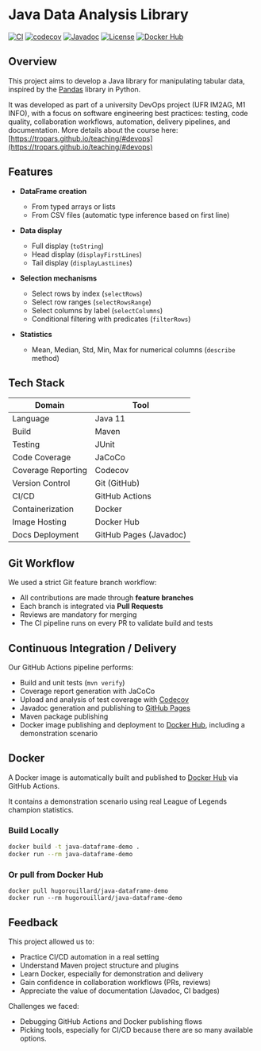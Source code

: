 # Java Data Analysis Library

[![CI](https://github.com/hugorouillard/java-dataframe/actions/workflows/ci.yml/badge.svg)](https://github.com/hugorouillard/java-dataframe/actions/workflows/ci.yml)
[![codecov](https://codecov.io/gh/hugorouillard/java-dataframe/graph/badge.svg?token=LAYFTJTRZQ)](https://codecov.io/gh/hugorouillard/java-dataframe)
[![Javadoc](https://img.shields.io/badge/docs-javadoc-blue)](https://hugorouillard.github.io/java-dataframe/)
[![License](https://img.shields.io/github/license/hugorouillard/java-dataframe)](https://github.com/hugorouillard/java-dataframe/blob/main/LICENSE)
[![Docker Hub](https://img.shields.io/docker/pulls/hugorouillard/java-dataframe-demo?label=Docker%20Hub)](https://hub.docker.com/r/hugorouillard/java-dataframe-demo)


## Overview

This project aims to develop a Java library for manipulating tabular data, inspired by the [Pandas](https://pandas.pydata.org/) library in Python.

It was developed as part of a university DevOps project (UFR IM2AG, M1 INFO), with a focus on software engineering best practices: testing, code quality, collaboration workflows, automation, delivery pipelines, and documentation.
More details about the course here: [https://tropars.github.io/teaching/#devops](https://tropars.github.io/teaching/#devops)

## Features

- **DataFrame creation**
  - From typed arrays or lists
  - From CSV files (automatic type inference based on first line)

- **Data display**
  - Full display (`toString`)
  - Head display (`displayFirstLines`)
  - Tail display (`displayLastLines`)

- **Selection mechanisms**
  - Select rows by index (`selectRows`)
  - Select row ranges (`selectRowsRange`)
  - Select columns by label (`selectColumns`)
  - Conditional filtering with predicates (`filterRows`)

- **Statistics**
  - Mean, Median, Std, Min, Max for numerical columns (`describe` method)

## Tech Stack

| Domain             | Tool                   |
|--------------------|------------------------|
| Language           | Java 11                |
| Build              | Maven                  |
| Testing            | JUnit                  |
| Code Coverage      | JaCoCo                 |
| Coverage Reporting | Codecov                |
| Version Control    | Git (GitHub)           |
| CI/CD              | GitHub Actions         |
| Containerization   | Docker                 |
| Image Hosting      | Docker Hub             |
| Docs Deployment    | GitHub Pages (Javadoc) |

## Git Workflow

We used a strict Git feature branch workflow:
- All contributions are made through **feature branches**
- Each branch is integrated via **Pull Requests**
- Reviews are mandatory for merging
- The CI pipeline runs on every PR to validate build and tests

## Continuous Integration / Delivery

Our GitHub Actions pipeline performs:
- Build and unit tests (`mvn verify`)
- Coverage report generation with JaCoCo
- Upload and analysis of test coverage with [Codecov](https://codecov.io/gh/hugorouillard/java-dataframe)
- Javadoc generation and publishing to [GitHub Pages](https://hugorouillard.github.io/java-dataframe/)
- Maven package publishing
- Docker image publishing and deployment to [Docker Hub](https://hub.docker.com/r/hugorouillard/java-dataframe-demo), including a demonstration scenario

## Docker

A Docker image is automatically built and published to [Docker Hub](https://hub.docker.com/r/hugorouillard/java-dataframe-demo) via GitHub Actions.

It contains a demonstration scenario using real League of Legends champion statistics.

### Build Locally

```bash
docker build -t java-dataframe-demo .
docker run --rm java-dataframe-demo
```

### Or pull from Docker Hub
```
docker pull hugorouillard/java-dataframe-demo
docker run --rm hugorouillard/java-dataframe-demo
```

## Feedback

This project allowed us to:
- Practice CI/CD automation in a real setting
- Understand Maven project structure and plugins
- Learn Docker, especially for demonstration and delivery
- Gain confidence in collaboration workflows (PRs, reviews)
- Appreciate the value of documentation (Javadoc, CI badges)

Challenges we faced:
- Debugging GitHub Actions and Docker publishing flows
- Picking tools, especially for CI/CD because there are so many available options.
